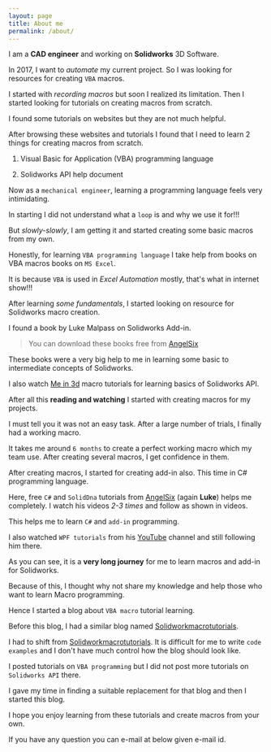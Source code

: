 ```yaml
---
layout: page
title: About me
permalink: /about/
---
```


I am a **CAD engineer** and working on **Solidworks** 3D Software.

In 2017, I want to *automate* my current project. So I was looking for resources for creating `VBA` macros.

I started with *recording macros* but soon I realized its limitation. Then I started looking for tutorials on creating macros from scratch.

I found some tutorials on websites but they are not much helpful.

After browsing these websites and tutorials I found that I need to learn 2 things for creating macros from scratch.

1. Visual Basic for Application (VBA) programming language

2. Solidworks API help document

Now as a `mechanical engineer`, learning a programming language feels very intimidating.

In starting I did not understand what a `loop` is and why we use it for!!!

But *slowly-slowly*, I am getting it and started creating some basic macros from my own.

Honestly, for learning `VBA programming language` I take help from books on VBA macros books on `MS Excel`. 

It is because `VBA` is used in *Excel Automation* mostly, that's what in internet show!!!

After learning *some fundamentals*, I started looking on resource for Solidworks macro creation.

I found a book by Luke Malpass on Solidworks Add-in.

> You can download these books free from [AngelSix](http://www.angelsix.com/download/solidworks-files)

These books were a very big help to me in learning some basic to intermediate concepts of Solidworks.

I also watch [Me in 3d](https://youtu.be/Pp0Kc89g7mE) macro tutorials for learning basics of Solidworks API.

After all this **reading and watching** I started with creating macros for my projects. 

I must tell you it was not an easy task. After a large number of trials, I finally had a working macro.

It takes me around `6 months` to create a perfect working macro which my team use. After creating several macros, I get confidence in them.

After creating macros, I started for creating add-in also. This time in C# programming language.

Here, free `C#` and `SolidDna` tutorials from [AngelSix](http://www.angelsix.com/youtube) (again **Luke**) helps me completely. I watch his videos *2-3 times* and follow as shown in videos.

This helps me to learn `C#` and `add-in` programming.

I also watched `WPF tutorials` from his [YouTube](http://www.angelsix.com/youtube) channel and still following him there.

As you can see, it is a **very long journey** for me to learn macros and add-in for Solidworks.

Because of this, I thought why not share my knowledge and help those who want to learn Macro programming. 

Hence I started a blog about `VBA macro` tutorial learning.

Before this blog, I had a similar blog named [Solidworkmacrotutorials](https://solidworkmacrotutorial.blogspot.com/). 

I had to shift from [Solidworkmacrotutorials](https://solidworkmacrotutorial.blogspot.com/). It is difficult for me to write `code examples` and I don't have much control how the blog should look like.

I posted tutorials on `VBA programming` but I did not post more tutorials on `Solidworks API` there.

I gave my time in finding a suitable replacement for that blog and then I started this blog.

I hope you enjoy learning from these tutorials and create macros from your own.

If you have any question you can e-mail at below given e-mail id.
